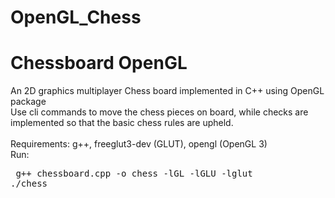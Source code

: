 # OpenGL_Chess
<h1>Chessboard OpenGL</h1>
An 2D graphics multiplayer Chess board implemented in C++ using OpenGL package</br>
Use cli commands to move the chess pieces on board, while checks are implemented so that the basic chess rules are upheld.</br>
</br>
Requirements: g++, freeglut3-dev (GLUT), opengl (OpenGL 3)</br>
Run:
<pre> g++ chessboard.cpp -o chess -lGL -lGLU -lglut
./chess</pre>

